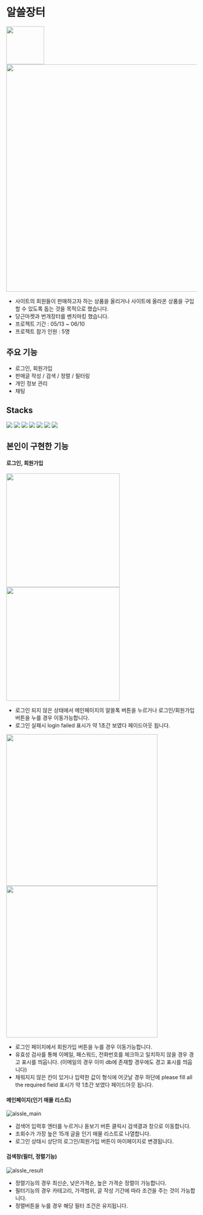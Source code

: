 # 알쓸장터
<img src="https://user-images.githubusercontent.com/103241214/193568205-558c0b45-988d-45b4-bb62-c12c27f78e02.png" height="100">  <img src="https://user-images.githubusercontent.com/103241214/193567596-c014f896-5265-476d-bf0a-6248901d7da9.png" width="600">
+ 사이트의 회원들이 판매하고자 하는 상품을 올리거나 사이트에 올라온 상품을 구입할 수 있도록 돕는 것을 목적으로 했습니다.
+ 당근마켓과 번개장터를 벤치마킹 했습니다.
+ 프로젝트 기간 : 05/13 ~ 06/10
+ 프로젝트 참가 인원 : 5명

## 주요 기능
+ 로그인, 회원가입
+ 판매글 작성 / 검색 / 정렬 / 필터링
+ 개인 정보 관리
+ 채팅


## Stacks
<img src="https://img.shields.io/badge/Java-3776AB?style=flat-square&logo=Java&logoColor=white"/> <img src="https://img.shields.io/badge/JavaScript-F7DF1E?style=flat-square&logo=JavaScript&logoColor=white"/> <img src="https://img.shields.io/badge/CSS-1572B6?style=flat-square&logo=CSS3&logoColor=white"/> <img src="https://img.shields.io/badge/mysql-4479A1?style=flat-square&logo=mysql&logoColor=white"/> <img src="https://img.shields.io/badge/Amazon RDS-527FFF?style=flat-square&logo=Amazon RDS&logoColor=white"/> <img src="https://img.shields.io/badge/Apache Tomcat-F8DC75?style=flat-square&logo=Apache Tomcat&logoColor=white"/> <img src="https://img.shields.io/badge/Amazon EC2-FF9900?style=flat-square&logo=Amazon EC2&logoColor=white"/> 


## 본인이 구현한 기능
#### 로그인, 회원가입
<img src="https://user-images.githubusercontent.com/103241214/202349198-cb85e5fd-a9b3-4d84-b01f-90fc1146d763.png" height="300"> <img src="https://user-images.githubusercontent.com/103241214/202349226-2f185e95-1e7b-4582-a756-0a1132ae39d1.png" height="300">
+ 로그인 되지 않은 상태에서 메인페이지의 알쓸톡 버튼을 누르거나 로그인/회원가입 버튼을 누를 경우 이동가능합니다.
+ 로그인 실패시 login failed 표시가 약 1초간 보였다 페이드아웃 됩니다.

<img src="https://user-images.githubusercontent.com/103241214/202350007-199e5dec-ccb6-4d40-95f2-adad0633dcde.png" height="400"> <img src="https://user-images.githubusercontent.com/103241214/202350196-eb24c411-c7ff-4dec-8f8a-22b088f92374.png" height="400">
+ 로그인 페이지에서 회원가입 버튼을 누를 경우 이동가능합니다.
+ 유효성 검사를 통해 이메일, 패스워드, 전화번호를 체크하고 일치하지 않을 경우 경고 표시를 띄웁니다.
(이메일의 경우 이미 db에 존재할 경우에도 경고 표시를 띄웁니다)
+ 채워지지 않은 칸이 있거나 입력한 값이 형식에 어긋날 경우 하단에 please fill all the required field 표시가 약 1초간 보였다 페이드아웃 됩니다.


#### 메인페이지(인기 매물 리스트)
![alssle_main](https://user-images.githubusercontent.com/103241214/202347407-f2d8e48d-7348-4736-a58a-50b9d50bfad3.png)
+ 검색어 입력후 엔터를 누르거나 돋보기 버튼 클릭시 검색결과 창으로 이동합니다.
+ 조회수가 가장 높은 15개 글을 인기 매물 리스트로 나열합니다.
+ 로그인 상태시 상단의 로그인/회원가입 버튼이 마이페이지로 변경됩니다.


#### 검색창(필터, 정렬기능)
![alssle_result](https://user-images.githubusercontent.com/103241214/202350998-6ccbb686-3d88-4348-a910-d1619227b438.png)
+ 정렬기능의 경우 최신순, 낮은가격순, 높은 가격순 정렬이 가능합니다.
+ 필터기능의 경우 카테고리, 가격범위, 글 작성 기간에 따라 조건을 주는 것이 가능합니다.
+ 정렬버튼을 누를 경우 해당 필터 조건은 유지됩니다.

